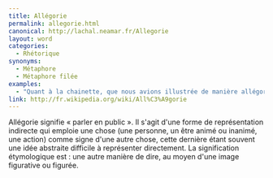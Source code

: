 ```yaml
---
title: Allégorie
permalink: allegorie.html
canonical: http://lachal.neamar.fr/Allegorie
layout: word
categories:
  - Rhétorique
synonyms:
  - Métaphore
  - Métaphore filée
examples:
  - "Quant à la chainette, que nous avions illustrée de manière allégorique la semaine dernière, nous y reviendrons plus loin dans le cours."
link: http://fr.wikipedia.org/wiki/All%C3%A9gorie
---
```


Allégorie signifie « parler en public ». Il s'agit d'une forme de représentation indirecte qui emploie une chose (une personne, un être animé ou inanimé, une action) comme signe d'une autre chose, cette dernière étant souvent une idée abstraite difficile à représenter directement. La signification étymologique est : une autre manière de dire, au moyen d'une image figurative ou figurée.

